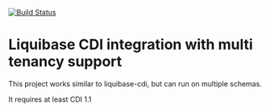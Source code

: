 [![Build Status](https://travis-ci.org/Cofinpro/liquibase-cdi-multitenancy.svg?branch=master)](https://travis-ci.org/Cofinpro/liquibase-cdi-multitenancy)

# Liquibase CDI integration with multi tenancy support
This project works similar to liquibase-cdi, but can run on multiple schemas.

It requires at least CDI 1.1